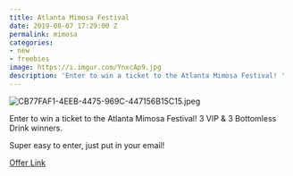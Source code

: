 ```yaml
---
title: Atlanta Mimosa Festival
date: 2019-08-07 17:29:00 Z
permalink: mimosa
categories:
- new
- freebies
image: https://i.imgur.com/YnxcAp9.jpg
description: 'Enter to win a ticket to the Atlanta Mimosa Festival! '
---
```


![CB77FAF1-4EEB-4475-969C-447156B15C15.jpeg](/uploads/CB77FAF1-4EEB-4475-969C-447156B15C15.jpeg)

Enter to win a ticket to the Atlanta Mimosa Festival! 3 VIP & 3 Bottomless Drink winners.

Super easy to enter, just put in your email!

[Offer Link](https://woobox.com/cf98bd/lqwhbe)